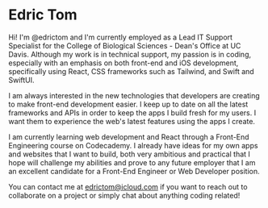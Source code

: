 <!---
edrictom/edrictom is a ✨ special ✨ repository because its `README.md` (this file) appears on your GitHub profile.
You can click the Preview link to take a look at your changes.
--->

# Edric Tom

Hi! I'm @edrictom and I'm currently employed as a Lead IT Support Specialist for the College of Biological Sciences - Dean's Office at UC Davis. Although my work is in technical support, my passion is in coding, especially with an emphasis on both front-end and iOS development, specifically using React, CSS frameworks such as Tailwind, and Swift and SwiftUI.

I am always interested in the new technologies that developers are creating to make front-end development easier. I keep up to date on all the latest frameworks and APIs in order to keep the apps I build fresh for my users. I want them to experience the web's latest features using the apps I create.

I am currently learning web development and React through a Front-End Engineering course on Codecademy. I already have ideas for my own apps and websites that I want to build, both very ambitious and practical that I hope will challenge my abilities and prove to any future employer that I am an excellent candidate for a Front-End Engineer or Web Developer position.

You can contact me at edrictom@icloud.com if you want to reach out to collaborate on a project or simply chat about anything coding related!

